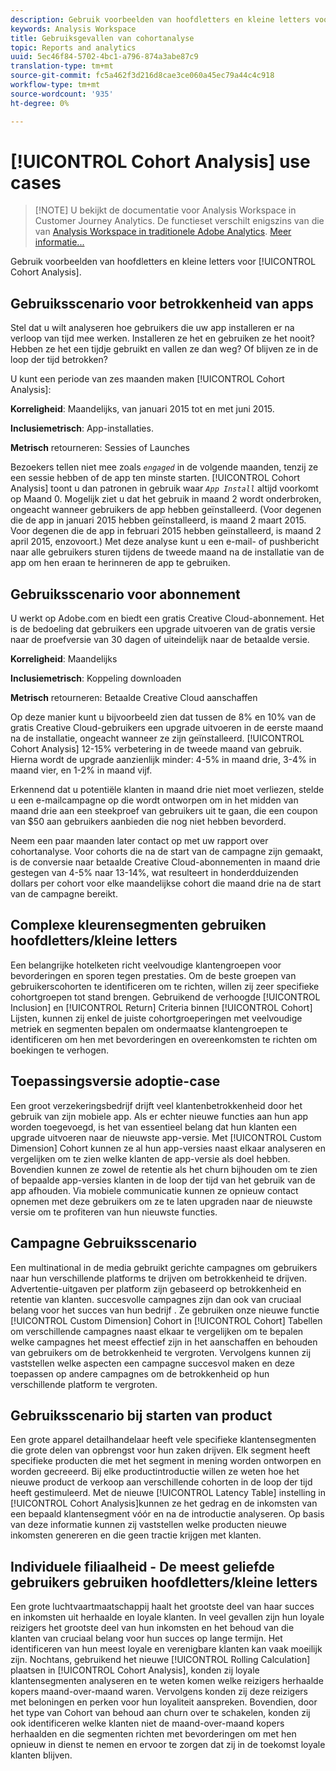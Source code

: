 ```yaml
---
description: Gebruik voorbeelden van hoofdletters en kleine letters voor cohortanalyse.
keywords: Analysis Workspace
title: Gebruiksgevallen van cohortanalyse
topic: Reports and analytics
uuid: 5ec46f84-5702-4bc1-a796-874a3abe87c9
translation-type: tm+mt
source-git-commit: fc5a462f3d216d8cae3ce060a45ec79a44c4c918
workflow-type: tm+mt
source-wordcount: '935'
ht-degree: 0%

---
```



# [!UICONTROL Cohort Analysis] use cases

>[!NOTE] U bekijkt de documentatie voor Analysis Workspace in Customer Journey Analytics. De functieset verschilt enigszins van die van [Analysis Workspace in traditionele Adobe Analytics](https://docs.adobe.com/content/help/en/analytics/analyze/analysis-workspace/home.html). [Meer informatie...](/help/getting-started/cja-aa.md)

Gebruik voorbeelden van hoofdletters en kleine letters voor [!UICONTROL Cohort Analysis].

## Gebruiksscenario voor betrokkenheid van apps

Stel dat u wilt analyseren hoe gebruikers die uw app installeren er na verloop van tijd mee werken. Installeren ze het en gebruiken ze het nooit? Hebben ze het een tijdje gebruikt en vallen ze dan weg? Of blijven ze in de loop der tijd betrokken?

U kunt een periode van zes maanden maken [!UICONTROL Cohort Analysis]:

**Korreligheid**: Maandelijks, van januari 2015 tot en met juni 2015.

**Inclusiemetrisch**: App-installaties.

**Metrisch** retourneren: Sessies of Launches

Bezoekers tellen niet mee zoals *`engaged`* in de volgende maanden, tenzij ze een sessie hebben of de app ten minste starten. [!UICONTROL Cohort Analysis] toont u dan patronen in gebruik waar *`App Install`* altijd voorkomt op Maand 0. Mogelijk ziet u dat het gebruik in maand 2 wordt onderbroken, ongeacht wanneer gebruikers de app hebben geïnstalleerd. (Voor degenen die de app in januari 2015 hebben geïnstalleerd, is maand 2 maart 2015. Voor degenen die de app in februari 2015 hebben geïnstalleerd, is maand 2 april 2015, enzovoort.) Met deze analyse kunt u een e-mail- of pushbericht naar alle gebruikers sturen tijdens de tweede maand na de installatie van de app om hen eraan te herinneren de app te gebruiken.

## Gebruiksscenario voor abonnement

U werkt op Adobe.com en biedt een gratis Creative Cloud-abonnement. Het is de bedoeling dat gebruikers een upgrade uitvoeren van de gratis versie naar de proefversie van 30 dagen of uiteindelijk naar de betaalde versie.

**Korreligheid**: Maandelijks

**Inclusiemetrisch**: Koppeling downloaden

**Metrisch** retourneren: Betaalde Creative Cloud aanschaffen

Op deze manier kunt u bijvoorbeeld zien dat tussen de 8% en 10% van de gratis Creative Cloud-gebruikers een upgrade uitvoeren in de eerste maand na de installatie, ongeacht wanneer ze zijn geïnstalleerd. [!UICONTROL Cohort Analysis] 12-15% verbetering in de tweede maand van gebruik. Hierna wordt de upgrade aanzienlijk minder: 4-5% in maand drie, 3-4% in maand vier, en 1-2% in maand vijf.

Erkennend dat u potentiële klanten in maand drie niet moet verliezen, stelde u een e-mailcampagne op die wordt ontworpen om in het midden van maand drie aan een steekproef van gebruikers uit te gaan, die een coupon van $50 aan gebruikers aanbieden die nog niet hebben bevorderd.

Neem een paar maanden later contact op met uw rapport over cohortanalyse. Voor cohorts die na de start van de campagne zijn gemaakt, is de conversie naar betaalde Creative Cloud-abonnementen in maand drie gestegen van 4-5% naar 13-14%, wat resulteert in honderdduizenden dollars per cohort voor elke maandelijkse cohort die maand drie na de start van de campagne bereikt.

## Complexe kleurensegmenten gebruiken hoofdletters/kleine letters

Een belangrijke hotelketen richt veelvoudige klantengroepen voor bevorderingen en sporen tegen prestaties. Om de beste groepen van gebruikerscohorten te identificeren om te richten, willen zij zeer specifieke cohortgroepen tot stand brengen. Gebruikend de verhoogde [!UICONTROL Inclusion] en [!UICONTROL Return] Criteria binnen [!UICONTROL Cohort] Lijsten, kunnen zij enkel de juiste cohortgroeperingen met veelvoudige metriek en segmenten bepalen om ondermaatse klantengroepen te identificeren om hen met bevorderingen en overeenkomsten te richten om boekingen te verhogen.

## Toepassingsversie adoptie-case

Een groot verzekeringsbedrijf drijft veel klantenbetrokkenheid door het gebruik van zijn mobiele app. Als er echter nieuwe functies aan hun app worden toegevoegd, is het van essentieel belang dat hun klanten een upgrade uitvoeren naar de nieuwste app-versie. Met [!UICONTROL Custom Dimension] Cohort kunnen ze al hun app-versies naast elkaar analyseren en vergelijken om te zien welke klanten de app-versie als doel hebben. Bovendien kunnen ze zowel de retentie als het churn bijhouden om te zien of bepaalde app-versies klanten in de loop der tijd van het gebruik van de app afhouden. Via mobiele communicatie kunnen ze opnieuw contact opnemen met deze gebruikers om ze te laten upgraden naar de nieuwste versie om te profiteren van hun nieuwste functies.

## Campagne Gebruiksscenario

Een multinational in de media gebruikt gerichte campagnes om gebruikers naar hun verschillende platforms te drijven om betrokkenheid te drijven. Advertentie-uitgaven per platform zijn gebaseerd op betrokkenheid en retentie van klanten. succesvolle campagnes zijn dan ook van cruciaal belang voor het succes van hun bedrijf . Ze gebruiken onze nieuwe functie [!UICONTROL Custom Dimension] Cohort in [!UICONTROL Cohort] Tabellen om verschillende campagnes naast elkaar te vergelijken om te bepalen welke campagnes het meest effectief zijn in het aanschaffen en behouden van gebruikers om de betrokkenheid te vergroten. Vervolgens kunnen zij vaststellen welke aspecten een campagne succesvol maken en deze toepassen op andere campagnes om de betrokkenheid op hun verschillende platform te vergroten.

## Gebruiksscenario bij starten van product

Een grote apparel detailhandelaar heeft vele specifieke klantensegmenten die grote delen van opbrengst voor hun zaken drijven. Elk segment heeft specifieke producten die met het segment in mening worden ontworpen en worden gecreeerd. Bij elke productintroductie willen ze weten hoe het nieuwe product de verkoop aan verschillende cohorten in de loop der tijd heeft gestimuleerd. Met de nieuwe [!UICONTROL Latency Table] instelling in [!UICONTROL Cohort Analysis]kunnen ze het gedrag en de inkomsten van een bepaald klantensegment vóór en na de introductie analyseren. Op basis van deze informatie kunnen zij vaststellen welke producten nieuwe inkomsten genereren en die geen tractie krijgen met klanten.

## Individuele filiaalheid - De meest geliefde gebruikers gebruiken hoofdletters/kleine letters

Een grote luchtvaartmaatschappij haalt het grootste deel van haar succes en inkomsten uit herhaalde en loyale klanten. In veel gevallen zijn hun loyale reizigers het grootste deel van hun inkomsten en het behoud van die klanten van cruciaal belang voor hun succes op lange termijn. Het identificeren van hun meest loyale en verenigbare klanten kan vaak moeilijk zijn. Nochtans, gebruikend het nieuwe [!UICONTROL Rolling Calculation] plaatsen in [!UICONTROL Cohort Analysis], konden zij loyale klantensegmenten analyseren en te weten komen welke reizigers herhaalde kopers maand-over-maand waren. Vervolgens konden zij deze reizigers met beloningen en perken voor hun loyaliteit aanspreken. Bovendien, door het type van Cohort van behoud aan churn over te schakelen, konden zij ook identificeren welke klanten niet de maand-over-maand kopers herhaalden en die segmenten richten met bevorderingen om met hen opnieuw in dienst te nemen en ervoor te zorgen dat zij in de toekomst loyale klanten blijven.
